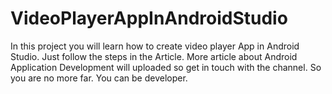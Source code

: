 # VideoPlayerAppInAndroidStudio
In this project you will learn how to create video player App in Android Studio. Just follow the steps in the Article. More article about Android Application Development will uploaded so get in touch with the channel. So you are no more far. You can be  developer.
